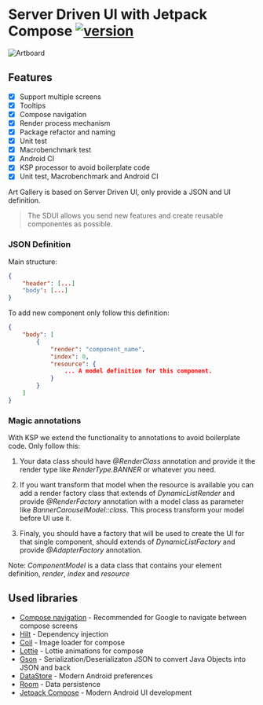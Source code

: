  # Server Driven UI with Jetpack Compose   [![version](https://img.shields.io/badge/version-1.1.0-yellow.svg)](https://semver.org)
 
![Artboard](https://user-images.githubusercontent.com/7097754/216787352-2ab8fa54-62de-411c-84d5-765f9c87136f.png)

 ## Features

 - [x] Support multiple screens
 - [x] Tooltips
 - [x] Compose navigation
 - [x] Render process mechanism
 - [x] Package refactor and naming
 - [x] Unit test
 - [x] Macrobenchmark test
 - [x] Android CI
 - [x] KSP processor to avoid boilerplate code
 - [x] Unit test, Macrobenchmark and Android CI
 
 Art Gallery is based on Server Driven UI, only provide a JSON and UI definition.

 > The SDUI allows you send new features and create
 > reusable componentes as possible. 

 ### JSON Definition

 Main structure:
 ```json
 {
     "header": [...]
     "body": [...]
 }
 ```

 To add new component only follow this definition:
 ```json
 {
     "body": [
         {
             "render": "component_name",
             "index": 0,
             "resource": {
                 ... A model definition for this component.
             }
         }
     ]
 }
 ```

### Magic annotations

With KSP we extend the functionality to annotations to avoid boilerplate code. Only follow this:

1. Your data class should have _@RenderClass_ annotation and provide it the render type like _RenderType.BANNER_ or whatever you need.

2. If you want transform that model when the resource is available you can add a render factory class that extends of _DynamicListRender<BannerCarouselModel>_ and provide _@RenderFactory_ annotation with a model class as parameter like _BannerCarouselModel::class_. This process transform your model before UI use it.

3. Finaly, you should have a factory that will be used to create the UI for that single component, should extends of _DynamicListFactory_ and provide _@AdapterFactory_ annotation.

Note: _ComponentModel_ is a data class that contains your element definition, _render_, _index_ and _resource_

 ## Used libraries

 - [Compose navigation](https://developer.android.com/jetpack/compose/navigation?hl=es-419) - Recommended for Google to navigate between compose screens
 - [Hilt](https://developer.android.com/training/dependency-injection/hilt-android?hl=es-419) - Dependency injection
 - [Coil](https://coil-kt.github.io/coil/compose/) - Image loader for compose
 - [Lottie](https://github.com/airbnb/lottie/blob/master/android-compose.md) - Lottie animations for compose
 - [Gson](https://github.com/google/gson) - Serialization/Deserializaton JSON to convert Java Objects into JSON and back
 - [DataStore](https://developer.android.com/topic/libraries/architecture/datastore?hl=es-419) - Modern Android preferences
 - [Room](https://developer.android.com/jetpack/androidx/releases/room?gclid=CjwKCAjw6fyXBhBgEiwAhhiZsjAF2biSAQEU8zfC58pfv7u2Z-B6Hbysd4PlQtYZH_KZSvWyMRhd3BoCIV8QAvD_BwE&gclsrc=aw.ds) - Data persistence
 - [Jetpack Compose](https://developer.android.com/jetpack/compose?gclid=CjwKCAjw6fyXBhBgEiwAhhiZshbizxlJ4fvLaIjjt3SZerY3SnmCgygwltc7iBUlIApiwcC7IHmEexoC7PsQAvD_BwE&gclsrc=aw.ds) - Modern Android UI development
